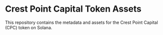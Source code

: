 # Crest Point Capital Token Assets

This repository contains the metadata and assets for the Crest Point Capital (CPC) token on Solana.
